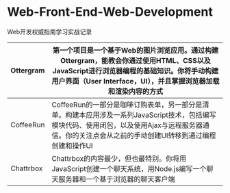 # Web-Front-End-Web-Development

Web开发权威指南学习实战记录

| Ottergram | 第一个项目是一个基于Web的图片浏览应用。通过构建Ottergram，能教会你通过使用HTML、CSS以及JavaScript进行浏览器编程的基础知识。你将手动构建用户界面（User Interface，UI），并且掌握浏览器加载和渲染内容的方式 |
| --------- | ------------------------------------------------------------ |
| CoffeeRun | CoffeeRun的一部分是咖啡订购表单，另一部分是清单。构建本应用涉及一系列JavaScript技术，包括编写模块代码、使用闭包，以及使用Ajax与远程服务器通信。你的关注点会从之前的手动创建UI转移到通过编程创建和操作UI |
| Chattrbox | Chattrbox的内容最少，但也最特别。你将用JavaScript创建一个聊天系统，用Node.js编写一个聊天服务器和一个基于浏览器的聊天客户端 |



